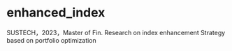 # enhanced_index

SUSTECH，2023，Master of Fin.
Research on index enhancement Strategy based on portfolio optimization
